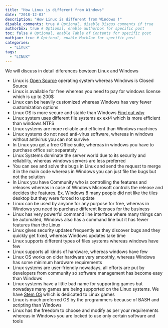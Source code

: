 ```yaml
---
title: "How Linux is different from Windows"
date: "2018-12-03"
description: "How Linux is different from Windows !"
disable_comments: true # Optional, disable Disqus comments if true
authorbox: true # Optional, enable authorbox for specific post
toc: false # Optional, enable Table of Contents for specific post
mathjax: true # Optional, enable MathJax for specific post
categories:
  - "Linux"
tags:
  - "LINUX"
---
```

We will discuss in detail diferences bewteen Linux and Windows
<!--more-->


+ Linux is [Open Source](https://opensource.com/resources/what-open-source) operating system whereas Windows is Closed Source
+ Linux is available for free whereas you need to pay for windows license which is up to 200$
+ Linux can be heavily customized whereas Windows has very fewer customization options
+ Linux OS is more secure and stable than Windows [Find out why](https://learncodeonline.in/linux-secure-operating-systems/)
+ Linux system uses different file systems ex ext4 which is more efficient than windows NTFS
+ Linux systems are more reliable and efficient than Windows machines
+ Linux systems do not need anti-virus software, whereas in windows without antivirus you can not survive
+ In Linux you get a free Office suite, whereas in windows you have to purchase office suit separately
+ Linux Systems dominate the server world due to its security and reliability, whereas windows servers are less preferred
+ You can see and solve the bugs in Linux and send the request to merge it in the main code whereas in Windows you can just file the bugs but not the solution
+ In Linux you have Community who is controlling the features and releases whereas in case of Windows Microsoft controls the release and decides the features. Ex. Windows 8 many people did not like the tiles desktop but they were forced to update
+ Linux can be used by anyone for any purpose for free, whereas in Windows you need to purchase different licenses for the business
+ Linux has very powerful command line interface where many things can be automated, Windows also has a command line but it has fewer features than the Linux
+ Linux gives security updates frequently as they discover bugs and they quickly get fixed, whereas Windows updates take time
+ Linux supports different types of files systems whereas windows have few
+ Linux supports all kinds of hardware, whereas windows have few
+ Linux OS works on older hardware very smoothly, whereas Windows has some minimum hardware requirements
+ Linux systems are user-friendly nowadays, all efforts are put by developers from community so software management has become easy than Windows
+ Linux systems have a little bad name for supporting games but nowadays many games are being supported on the Linux systems. We have [Stem OS](https://store.steampowered.com/) which is dedicated to Linux games
+ Linux is much preferred OS by the programmers because of BASH and scripting than Windows
+ Linux has the freedom to choose and modify as per your requirements whereas in Windows you are locked to use only certain software and tools
